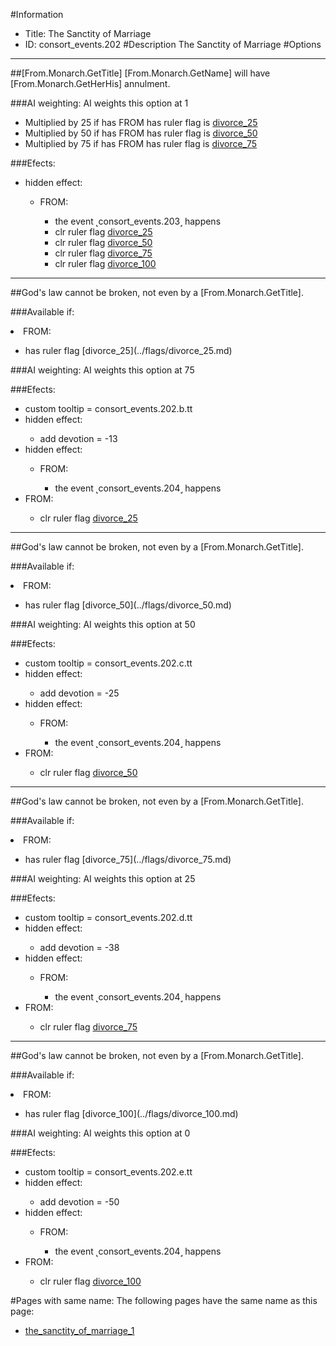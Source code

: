 #Information
 - Title: The Sanctity of Marriage
 - ID: consort_events.202
#Description
The Sanctity of Marriage
#Options

___
##[From.Monarch.GetTitle] [From.Monarch.GetName] will have [From.Monarch.GetHerHis] annulment.

###AI weighting:
AI weights this option at 1
 - Multiplied by 25 if has FROM has ruler flag is [divorce_25](../flags/divorce_25.md)
 - Multiplied by 50 if has FROM has ruler flag is [divorce_50](../flags/divorce_50.md)
 - Multiplied by 75 if has FROM has ruler flag is [divorce_75](../flags/divorce_75.md)


###Efects:<ul><li>hidden effect:</li><ul><li>FROM:</li><ul><li>the event ˻consort_events.203˼ happens</li><li>clr ruler flag [divorce_25](../flags/divorce_25.md)</li><li>clr ruler flag [divorce_50](../flags/divorce_50.md)</li><li>clr ruler flag [divorce_75](../flags/divorce_75.md)</li><li>clr ruler flag [divorce_100](../flags/divorce_100.md)</li></ul></ul></ul>

___
##God's law cannot be broken, not even by a [From.Monarch.GetTitle].

###Available if:
<li>FROM:</li><ul><li>has ruler flag [divorce_25](../flags/divorce_25.md)</li></ul>

###AI weighting:
AI weights this option at 75


###Efects:<ul><li>custom tooltip = consort_events.202.b.tt</li><li>hidden effect:</li><ul><li>add devotion = -13</li></ul><li>hidden effect:</li><ul><li>FROM:</li><ul><li>the event ˻consort_events.204˼ happens</li></ul></ul><li>FROM:</li><ul><li>clr ruler flag [divorce_25](../flags/divorce_25.md)</li></ul></ul>

___
##God's law cannot be broken, not even by a [From.Monarch.GetTitle].

###Available if:
<li>FROM:</li><ul><li>has ruler flag [divorce_50](../flags/divorce_50.md)</li></ul>

###AI weighting:
AI weights this option at 50


###Efects:<ul><li>custom tooltip = consort_events.202.c.tt</li><li>hidden effect:</li><ul><li>add devotion = -25</li></ul><li>hidden effect:</li><ul><li>FROM:</li><ul><li>the event ˻consort_events.204˼ happens</li></ul></ul><li>FROM:</li><ul><li>clr ruler flag [divorce_50](../flags/divorce_50.md)</li></ul></ul>

___
##God's law cannot be broken, not even by a [From.Monarch.GetTitle].

###Available if:
<li>FROM:</li><ul><li>has ruler flag [divorce_75](../flags/divorce_75.md)</li></ul>

###AI weighting:
AI weights this option at 25


###Efects:<ul><li>custom tooltip = consort_events.202.d.tt</li><li>hidden effect:</li><ul><li>add devotion = -38</li></ul><li>hidden effect:</li><ul><li>FROM:</li><ul><li>the event ˻consort_events.204˼ happens</li></ul></ul><li>FROM:</li><ul><li>clr ruler flag [divorce_75](../flags/divorce_75.md)</li></ul></ul>

___
##God's law cannot be broken, not even by a [From.Monarch.GetTitle].

###Available if:
<li>FROM:</li><ul><li>has ruler flag [divorce_100](../flags/divorce_100.md)</li></ul>

###AI weighting:
AI weights this option at 0


###Efects:<ul><li>custom tooltip = consort_events.202.e.tt</li><li>hidden effect:</li><ul><li>add devotion = -50</li></ul><li>hidden effect:</li><ul><li>FROM:</li><ul><li>the event ˻consort_events.204˼ happens</li></ul></ul><li>FROM:</li><ul><li>clr ruler flag [divorce_100](../flags/divorce_100.md)</li></ul></ul>


#Pages with same name:
The following pages have the same name as this page:
 - [the_sanctity_of_marriage_1](the_sanctity_of_marriage_1.md)
